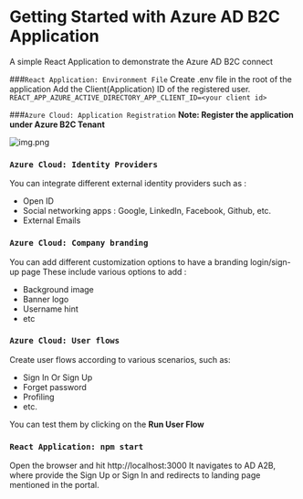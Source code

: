 # Getting Started with Azure AD B2C Application
A simple React Application to demonstrate the Azure AD B2C connect 

###`React Application: Environment File`
Create .env file in the root of the application
Add the Client(Application) ID of the registered user.
`REACT_APP_AZURE_ACTIVE_DIRECTORY_APP_CLIENT_ID=<your client id>`

###`Azure Cloud: Application Registration`
**Note: Register the application under Azure B2C Tenant**

![img.png](img.png)


### `Azure Cloud: Identity Providers`
You can integrate different external identity providers such as :
- Open ID
- Social networking apps : Google, LinkedIn, Facebook, Github, etc.
- External Emails

### `Azure Cloud: Company branding`
You can add different customization options to have a branding login/sign-up page
These include various options to add : 
- Background image
- Banner logo
- Username hint
- etc

### `Azure Cloud: User flows`
Create user flows according to various scenarios, such as:
- Sign In Or Sign Up
- Forget password
- Profiling
- etc.

You can test them by clicking on the **Run User Flow**


### `React Application: npm start`
Open the browser and hit http://localhost:3000
It navigates to AD A2B, where provide the Sign Up or Sign In
and redirects to landing page mentioned in the portal.


